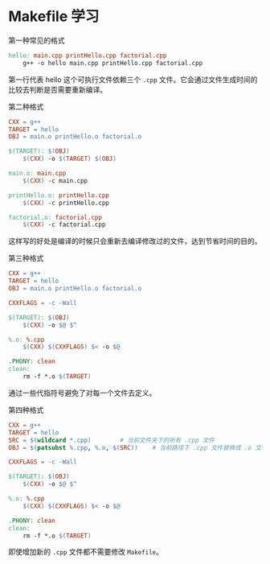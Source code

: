 # Makefile 学习

第一种常见的格式

```makefile
hello: main.cpp printHello.cpp factorial.cpp
    g++ -o hello main.cpp printHello.cpp factorial.cpp
```

第一行代表 hello 这个可执行文件依赖三个 `.cpp` 文件。它会通过文件生成时间的比较去判断是否需要重新编译。



第二种格式

```makefile
CXX = g++
TARGET = hello
OBJ = main.o printHello.o factorial.o

$(TARGET): $(OBJ)
    $(CXX) -o $(TARGET) $(OBJ)

main.o: main.cpp
    $(CXX) -c main.cpp

printHello.o: printHello.cpp
    $(CXX) -c printHello.cpp

factorial.o: factorial.cpp
    $(CXX) -c factorial.cpp
```

这样写的好处是编译的时候只会重新去编译修改过的文件，达到节省时间的目的。



第三种格式

```makefile
CXX = g++
TARGET = hello
OBJ = main.o printHello.o factorial.o

CXXFLAGS = -c -Wall

$(TARGET): $(OBJ)
    $(CXX) -o $@ $^

%.o: %.cpp
    $(CXX) $(CXXFLAGS) $< -o $@

.PHONY: clean
clean:
    rm -f *.o $(TARGET)
```

通过一些代指符号避免了对每一个文件去定义。



第四种格式

```makefile
CXX = g++
TARGET = hello
SRC = $(wildcard *.cpp)        # 当前文件夹下的所有 .cpp 文件
OBJ = $(patsubst %.cpp, %.o, $(SRC))    # 当前路径下 .cpp 文件替换成 .o 文件名

CXXFLAGS = -c -Wall

$(TARGET): $(OBJ)
    $(CXX) -o $@ $^

%.o: %.cpp
    $(CXX) $(CXXFLAGS) $< -o $@

.PHONY: clean
clean:
    rm -f *.o $(TARGET)
```

即使增加新的 `.cpp` 文件都不需要修改 `Makefile`。


